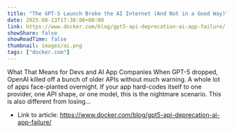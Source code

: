 ```yaml
---
title: "The GPT-5 Launch Broke the AI Internet (And Not in a Good Way)"
date: 2025-08-13T17:38:06+00:00
link: https://www.docker.com/blog/gpt5-api-deprecation-ai-app-failure/
showShare: false
showReadTime: false
thumbnail: images/ai.png
tags: ["docker.com"]
---
```

What That Means for Devs and AI App Companies When GPT-5 dropped, OpenAI killed off a bunch of older APIs without much warning. A whole lot of apps face-planted overnight. If your app hard-codes itself to one provider, one API shape, or one model, this is the nightmare scenario. This is also different from losing...

- Link to article: https://www.docker.com/blog/gpt5-api-deprecation-ai-app-failure/
